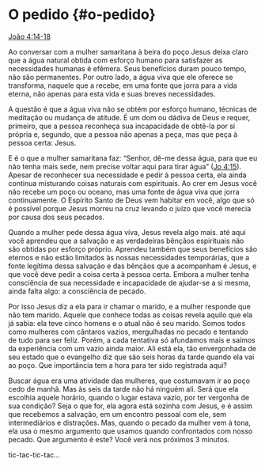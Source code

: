 # O pedido {#o-pedido}

[João 4:14-18](http://bibliaonline.com.br/acf/jo/4/14-18)

Ao conversar com a mulher samaritana à beira do poço Jesus deixa claro que a água natural obtida com esforço humano para satisfazer as necessidades humanas é efêmera. Seus benefícios duram pouco tempo, não são permanentes. Por outro lado, a água viva que ele oferece se transforma, naquele que a recebe, em uma fonte que jorra para a vida eterna, não apenas para esta vida e suas breves necessidades.

A questão é que a água viva não se obtém por esforço humano, técnicas de meditação ou mudança de atitude. É um dom ou dádiva de Deus e requer, primeiro, que a pessoa reconheça sua incapacidade de obtê-la por si própria e, segundo, que a pessoa não apenas a peça, mas que peça à pessoa certa: Jesus.

E é o que a mulher samaritana faz: “Senhor, dê-me dessa água, para que eu não tenha mais sede, nem precise voltar aqui para tirar água” ([Jo 4:15](http://bibliaonline.com.br/acf/jo/4/15)). Apesar de reconhecer sua necessidade e pedir à pessoa certa, ela ainda continua misturando coisas naturais com espirituais. Ao crer em Jesus você não recebe um poço ou oceano, mas uma fonte de água viva que jorra continuamente. O Espírito Santo de Deus vem habitar em você, algo que só é possível porque Jesus morreu na cruz levando o juízo que você merecia por causa dos seus pecados.

Quando a mulher pede dessa água viva, Jesus revela algo mais. até aqui você aprendeu que a salvação e as verdadeiras bênçãos espirituais não são obtidas por esforço próprio. Aprendeu também que seus benefícios são eternos e não estão limitados às nossas necessidades temporárias, que a fonte legítima dessa salvação e das bênçãos que a acompanham é Jesus, e que você deve pedir a coisa certa à pessoa certa. Embora a mulher tenha consciência de sua necessidade e incapacidade de ajudar-se a si mesma, ainda falta algo: a consciência de pecado.

Por isso Jesus diz a ela para ir chamar o marido, e a mulher responde que não tem marido. Aquele que conhece todas as coisas revela aquilo que ela já sabia: ela teve cinco homens e o atual não é seu marido. Somos todos como mulheres com cântaros vazios, mergulhadas no pecado e tentando de tudo para ser feliz. Porém, a cada tentativa só afundamos mais e saímos da experiência com um vazio ainda maior. Ali está ela, tão envergonhada de seu estado que o evangelho diz que são seis horas da tarde quando ela vai ao poço. Que importância tem a hora para ter sido registrada aqui?

Buscar água era uma atividade das mulheres, que costumavam ir ao poço cedo de manhã. Mas às seis da tarde não há ninguém ali. Será que ela escolhia aquele horário, quando o lugar estava vazio, por ter vergonha de sua condição? Seja o que for, ela agora está sozinha com Jesus, e é assim que recebemos a salvação, em um encontro pessoal com ele, sem intermediários e distrações. Mas, quando o pecado da mulher vem à tona, ela usa o mesmo argumento que usamos quando confrontados com nosso pecado. Que argumento é este? Você verá nos próximos 3 minutos.

tic-tac-tic-tac...